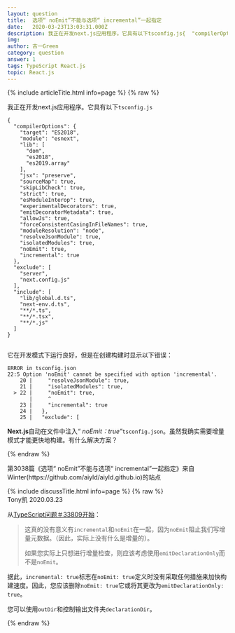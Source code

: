 ```yaml
---
layout: question
title:  选项“ noEmit”不能与选项“ incremental”一起指定
date:   2020-03-23T13:03:31.000Z
description: 我正在开发next.js应用程序。它具有以下tsconfig.js{  "compilerOptions"  {    "target"  "ES...
img: 
author: 古一Green
category: question
answer: 1
tags: TypeScript React.js
topic: React.js
---
```

<div class="article-root">
  <div class="article">
    {% include articleTitle.html info=page %}
    {% raw %}
    <div class="article-content"><p><font style="vertical-align: inherit;"><font style="vertical-align: inherit;">我正在开发next.js应用程序。</font><font style="vertical-align: inherit;">它具有以下</font></font><code>tsconfig.js</code></p>

<pre><code>{<font></font>
  "compilerOptions": {<font></font>
    "target": "ES2018",<font></font>
    "module": "esnext",<font></font>
    "lib": [<font></font>
      "dom",<font></font>
      "es2018",<font></font>
      "es2019.array"<font></font>
    ],<font></font>
    "jsx": "preserve",<font></font>
    "sourceMap": true,<font></font>
    "skipLibCheck": true,<font></font>
    "strict": true,<font></font>
    "esModuleInterop": true,<font></font>
    "experimentalDecorators": true,<font></font>
    "emitDecoratorMetadata": true,<font></font>
    "allowJs": true,<font></font>
    "forceConsistentCasingInFileNames": true,<font></font>
    "moduleResolution": "node",<font></font>
    "resolveJsonModule": true,<font></font>
    "isolatedModules": true,<font></font>
    "noEmit": true,<font></font>
    "incremental": true<font></font>
  },<font></font>
  "exclude": [<font></font>
    "server",<font></font>
    "next.config.js"<font></font>
  ],<font></font>
  "include": [<font></font>
    "lib/global.d.ts",<font></font>
    "next-env.d.ts",<font></font>
    "**/*.ts",<font></font>
    "**/*.tsx",<font></font>
    "**/*.js"<font></font>
  ]<font></font>
}<font></font>
<font></font>
</code></pre>

<p><font style="vertical-align: inherit;"><font style="vertical-align: inherit;">它在开发模式下运行良好，但是在创建构建时显示以下错误：</font></font></p>

<pre><code>ERROR in tsconfig.json<font></font>
22:5 Option 'noEmit' cannot be specified with option 'incremental'.<font></font>
    20 |     "resolveJsonModule": true,<font></font>
    21 |     "isolatedModules": true,<font></font>
  &gt; 22 |     "noEmit": true,<font></font>
       |     ^<font></font>
    23 |     "incremental": true<font></font>
    24 |   },<font></font>
    25 |   "exclude": [<font></font>
</code></pre>

<p><strong><font style="vertical-align: inherit;"><font style="vertical-align: inherit;">Next.js</font></font></strong><font style="vertical-align: inherit;"><font style="vertical-align: inherit;">自动</font><font style="vertical-align: inherit;">在</font><font style="vertical-align: inherit;">文件中</font><font style="vertical-align: inherit;">注入</font></font><em><font style="vertical-align: inherit;"><font style="vertical-align: inherit;">“ noEmit：true”</font></font></em><font style="vertical-align: inherit;"></font><code>tsconfig.json</code><font style="vertical-align: inherit;"><font style="vertical-align: inherit;">。</font><font style="vertical-align: inherit;">虽然我确实需要增量模式才能更快地构建。</font><font style="vertical-align: inherit;">有什么解决方案？</font></font></p></div>
    {% endraw %}
  </div>
  <p class="winter_mark">第3038篇《选项“ noEmit”不能与选项“ incremental”一起指定》来自Winter(https://github.com/aiyld/aiyld.github.io)的站点</p>
  <div class="discuss-wrapper">
    {% include discussTitle.html info=page %}
    {% raw %}
    <div class="discuss-item">
        <div class="discuss-parent">
          <div class="discuss-meta">
            <span class="discuss-user">Tony凯</span>
            <span class="discuss-time">2020.03.23</span>
          </div>
          <div class="discuss-comment"><p><font style="vertical-align: inherit;"><font style="vertical-align: inherit;">从</font></font><a href="https://github.com/microsoft/TypeScript/issues/33809#issuecomment-589446027" rel="nofollow noreferrer"><font style="vertical-align: inherit;"><font style="vertical-align: inherit;">TypeScript问题＃33809开始</font></font></a><font style="vertical-align: inherit;"><font style="vertical-align: inherit;">：</font></font></p>

<blockquote>
  <p><font style="vertical-align: inherit;"><font style="vertical-align: inherit;">这真的没有意义有</font></font><code>incremental</code><font style="vertical-align: inherit;"><font style="vertical-align: inherit;">和</font></font><code>noEmit</code><font style="vertical-align: inherit;"><font style="vertical-align: inherit;">在一起，因为</font></font><code>noEmit</code><font style="vertical-align: inherit;"><font style="vertical-align: inherit;">阻止我们写增量元数据。</font><font style="vertical-align: inherit;">（因此，实际上没有什么是增量的）。</font></font></p>
  
  <p><font style="vertical-align: inherit;"><font style="vertical-align: inherit;">如果您实际上只想进行增量检查，则</font><font style="vertical-align: inherit;">应该考虑使用</font></font><code>emitDeclarationOnly</code><font style="vertical-align: inherit;"><font style="vertical-align: inherit;">而不是</font></font><code>noEmit</code><font style="vertical-align: inherit;"><font style="vertical-align: inherit;">。</font></font></p>
</blockquote>

<p><font style="vertical-align: inherit;"><font style="vertical-align: inherit;">据此，</font></font><code>incremental: true</code><font style="vertical-align: inherit;"><font style="vertical-align: inherit;">标志在</font></font><code>noEmit: true</code><font style="vertical-align: inherit;"><font style="vertical-align: inherit;">定义时</font><font style="vertical-align: inherit;">没有采取任何措施来加快构建速度</font><font style="vertical-align: inherit;">。</font><font style="vertical-align: inherit;">因此，您应该删除</font></font><code>noEmit: true</code><font style="vertical-align: inherit;"><font style="vertical-align: inherit;">它或将其更改为</font></font><code>emitDeclarationOnly: true</code><font style="vertical-align: inherit;"><font style="vertical-align: inherit;">。</font></font></p>

<p><font style="vertical-align: inherit;"><font style="vertical-align: inherit;">您可以使用</font></font><code>outDir</code><font style="vertical-align: inherit;"><font style="vertical-align: inherit;">和</font><font style="vertical-align: inherit;">控制输出文件夹</font></font><code>declarationDir</code><font style="vertical-align: inherit;"><font style="vertical-align: inherit;">。</font></font></p></div>
        </div></div>
    {% endraw %}
  </div>
<div>
